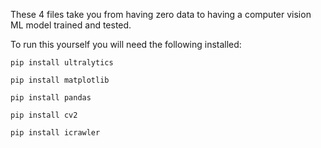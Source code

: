 These 4 files take you from having zero data to having a computer vision ML model trained and tested.

To run this yourself you will need the following installed:

`pip install ultralytics`

`pip install matplotlib`

`pip install pandas`

`pip install cv2`

`pip install icrawler`

